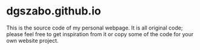 # dgszabo.github.io
This is the source code of my personal webpage. It is all original code; please feel free to get inspiration from it or copy some of the code for your own website project.
